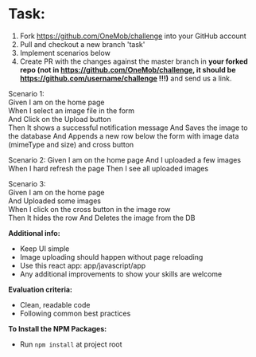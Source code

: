 # Task:
1. Fork https://github.com/OneMob/challenge into your GitHub account
2. Pull and checkout a new branch 'task'
3. Implement scenarios below
4. Create PR with the changes against the master branch in **your forked repo (not in https://github.com/OneMob/challenge, it should be https://github.com/username/challenge !!!)** and send us a link. 

Scenario 1:  
Given I am on the home page  
When I select an image file in the form  
And Click on the Upload button  
Then It shows a successful notification message
And Saves the image to the database
And Appends a new row below the form with image data (mimeType and size) and cross button

Scenario 2:
Given I am on the home page
And I uploaded a few images
When I hard refresh the page
Then I see all uploaded images

Scenario 3:  
Given I am on the home page  
And Uploaded some images  
When I click on the cross button in the image row  
Then It hides the row
And Deletes the image from the DB


**Additional info:**
- Keep UI simple
- Image uploading should happen without page reloading
- Use this react app: app/javascript/app
- Any additional improvements to show your skills are welcome

**Evaluation criteria:**
- Clean, readable code
- Following common best practices

**To Install the NPM Packages:**
- Run `npm install` at project root

